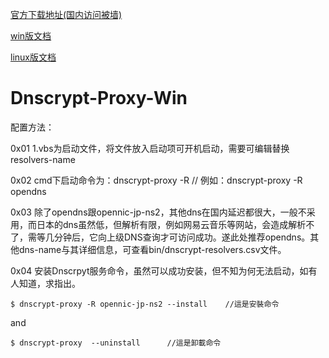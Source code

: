[官方下载地址(国内访问被墙)](http://download.dnscrypt.org/dnscrypt-proxy/)

[win版文档](https://github.com/jedisct1/dnscrypt-proxy/blob/master/README-WINDOWS.markdown)

[linux版文档](https://github.com/jedisct1/dnscrypt-proxy/blob/master/README.markdown)

Dnscrypt-Proxy-Win
==================

配置方法：

0x01  1.vbs为启动文件，将文件放入启动项可开机启动，需要可编辑替换resolvers-name

0x02  cmd下启动命令为：dnscrypt-proxy -R <resolvers-name>   // 例如：dnscrypt-proxy -R opendns

0x03  除了opendns跟opennic-jp-ns2，其他dns在国内延迟都很大，一般不采用，而日本的dns虽然低，但解析有限，例如网易云音乐等网站，会造成解析不了，需等几分钟后，它向上级DNS查询才可访问成功。遂此处推荐opendns。其他dns-name与其详细信息，可查看bin/dnscrypt-resolvers.csv文件。

0x04  安装Dnscrpyt服务命令，虽然可以成功安装，但不知为何无法启动，如有人知道，求指出。

    $ dnscrypt-proxy -R opennic-jp-ns2 --install    //這是安裝命令
    
and

    $ dnscrypt-proxy  --uninstall      //這是卸載命令

